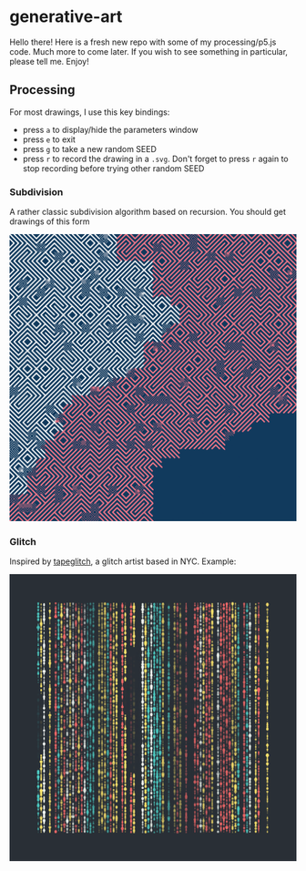 # generative-art

Hello there! Here is a fresh new repo with some of my
processing/p5.js code. Much more to come later. If you wish to see
something in particular, please tell me. Enjoy!

## Processing
For most drawings, I use this key bindings:
- press `a` to display/hide the parameters window
- press `e` to exit
- press `g` to take a new random SEED
- press `r` to record the drawing in a `.svg`. Don't forget to press `r` again to stop recording before trying other random SEED

### Subdivision

A rather classic subdivision algorithm based on recursion. You should get drawings of this form

![](sketchbook/processing/subdivision/subdivision-SEED11726419.svg)

### Glitch

Inspired by [tapeglitch](https://www.instagram.com/tapeglitch/), a glitch artist based in NYC. Example:

![](sketchbook/processing/glitch/glitchSeed102.svg)
